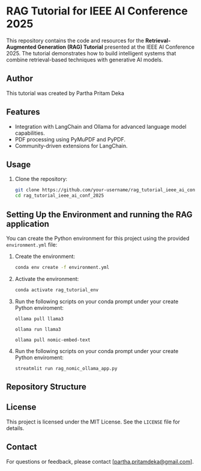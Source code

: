 # RAG Tutorial for IEEE AI Conference 2025

This repository contains the code and resources for the **Retrieval-Augmented Generation (RAG) Tutorial** presented at the IEEE AI Conference 2025. The tutorial demonstrates how to build intelligent systems that combine retrieval-based techniques with generative AI models.

## Author
This tutorial was created by Partha Pritam Deka

## Features
- Integration with LangChain and Ollama for advanced language model capabilities.
- PDF processing using PyMuPDF and PyPDF.
- Community-driven extensions for LangChain.


## Usage
1. Clone the repository:
   ```bash
   git clone https://github.com/your-username/rag_tutorial_ieee_ai_conf_2025.git
   cd rag_tutorial_ieee_ai_conf_2025
   ```

## Setting Up the Environment and running the RAG application
You can create the Python environment for this project using the provided `environment.yml` file:

1. Create the environment:
   ```bash
   conda env create -f environment.yml
   ```

2. Activate the environment:
   ```bash
   conda activate rag_tutorial_env
   ```

3. Run the following scripts on your conda prompt under your create Python enviroment:
   ```
   ollama pull llama3

   ollama run llama3

   ollama pull nomic-embed-text
   ```

4. Run the following scripts on your conda prompt under your create Python enviroment:

   ```
   streatmlit run rag_nomic_ollama_app.py
   ```
## Repository Structure


## License
This project is licensed under the MIT License. See the `LICENSE` file for details.

## Contact
For questions or feedback, please contact [partha.pritamdeka@gmail.com].
